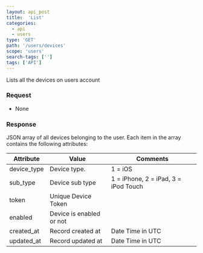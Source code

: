 ```yaml
---
layout: api_post
title:  'List'
categories:
  - api
  - users
type: 'GET'
path: '/users/devices'
scope: 'users'
search-tags: ['']
tags: ['API']
---
```


Lists all the devices on users account

### Request

* None

### Response

JSON array of all devices belonging to the user.
Each item in the array contains the following attributes:

<table class="table table-bordered table-striped">
	<thead>
		<tr>
			<th>Attribute</th>
			<th>Value</th>
			<th>Comments</th>
		</tr>
  </thead>
	<tbody>
		<tr><td>device&#95;type</td><td>Device type.</td><td>1 = iOS</td></tr>
		<tr><td>sub&#95;type</td><td>Device sub type</td><td>1 = iPhone, 2 = iPad, 3 = iPod Touch</td></tr>
		<tr><td>token</td><td>Unique Device Token</td><td></td></tr>
		<tr><td>enabled</td><td>Device is enabled or not</td><td></td></tr>
		<tr><td>created&#95;at</td><td>Record created at</td><td>Date Time in UTC</td></tr>
		<tr><td>updated&#95;at</td><td>Record updated at</td><td>Date Time in UTC</td></tr>
	</tbody>
</table>
